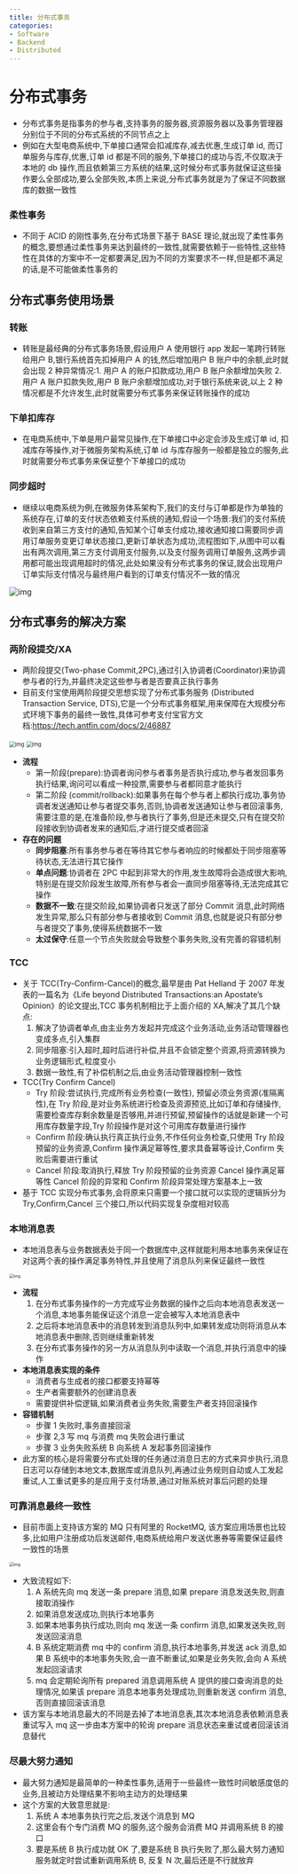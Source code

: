 ```yaml
---
title: 分布式事务
categories:
- Software
- Backend
- Distributed
---
```

# 分布式事务

- 分布式事务是指事务的参与者,支持事务的服务器,资源服务器以及事务管理器分别位于不同的分布式系统的不同节点之上
- 例如在大型电商系统中,下单接口通常会扣减库存,减去优惠,生成订单 id, 而订单服务与库存,优惠,订单 id 都是不同的服务,下单接口的成功与否,不仅取决于本地的 db 操作,而且依赖第三方系统的结果,这时候分布式事务就保证这些操作要么全部成功,要么全部失败,本质上来说,分布式事务就是为了保证不同数据库的数据一致性

### 柔性事务

- 不同于 ACID 的刚性事务,在分布式场景下基于 BASE 理论,就出现了柔性事务的概念,要想通过柔性事务来达到最终的一致性,就需要依赖于一些特性,这些特性在具体的方案中不一定都要满足,因为不同的方案要求不一样,但是都不满足的话,是不可能做柔性事务的

## 分布式事务使用场景

### 转账

- 转账是最经典的分布式事务场景,假设用户 A 使用银行 app 发起一笔跨行转账给用户 B,银行系统首先扣掉用户 A 的钱,然后增加用户 B 账户中的余额,此时就会出现 2 种异常情况:1. 用户 A 的账户扣款成功,用户 B 账户余额增加失败 2. 用户 A 账户扣款失败,用户 B 账户余额增加成功,对于银行系统来说,以上 2 种情况都是不允许发生,此时就需要分布式事务来保证转账操作的成功

### 下单扣库存

- 在电商系统中,下单是用户最常见操作,在下单接口中必定会涉及生成订单 id, 扣减库存等操作,对于微服务架构系统,订单 id 与库存服务一般都是独立的服务,此时就需要分布式事务来保证整个下单接口的成功

### 同步超时

- 继续以电商系统为例,在微服务体系架构下,我们的支付与订单都是作为单独的系统存在,订单的支付状态依赖支付系统的通知,假设一个场景:我们的支付系统收到来自第三方支付的通知,告知某个订单支付成功,接收通知接口需要同步调用订单服务变更订单状态接口,更新订单状态为成功,流程图如下,从图中可以看出有两次调用,第三方支付调用支付服务,以及支付服务调用订单服务,这两步调用都可能出现调用超时的情况,此处如果没有分布式事务的保证,就会出现用户订单实际支付情况与最终用户看到的订单支付情况不一致的情况

![img](https://raw.githubusercontent.com/LuShan123888/Files/main/Pictures/2021-07-25-notify-message.png)

## 分布式事务的解决方案

### 两阶段提交/XA

- 两阶段提交(Two-phase Commit,2PC),通过引入协调者(Coordinator)来协调参与者的行为,并最终决定这些参与者是否要真正执行事务
- 目前支付宝使用两阶段提交思想实现了分布式事务服务 (Distributed Transaction Service, DTS),它是一个分布式事务框架,用来保障在大规模分布式环境下事务的最终一致性,具体可参考支付宝官方文档:https://tech.antfin.com/docs/2/46887

<img src="https://raw.githubusercontent.com/LuShan123888/Files/main/Pictures/2021-07-25-44d33643-1004-43a3-b99a-4d688a08d0a1.png" alt="img" style="zoom:67%;" />

<img src="https://raw.githubusercontent.com/LuShan123888/Files/main/Pictures/2021-07-25-d2ae9932-e2b1-4191-8ee9-e573f36d3895.png" alt="img" style="zoom:67%;" />

- **流程**
    - 第一阶段(prepare):协调者询问参与者事务是否执行成功,参与者发回事务执行结果,询问可以看成一种投票,需要参与者都同意才能执行
    - 第二阶段 (commit/rollback):如果事务在每个参与者上都执行成功,事务协调者发送通知让参与者提交事务,否则,协调者发送通知让参与者回滚事务,需要注意的是,在准备阶段,参与者执行了事务,但是还未提交,只有在提交阶段接收到协调者发来的通知后,才进行提交或者回滚
- **存在的问题**
    - **同步阻塞**:所有事务参与者在等待其它参与者响应的时候都处于同步阻塞等待状态,无法进行其它操作
    - **单点问题**:协调者在 2PC 中起到非常大的作用,发生故障将会造成很大影响,特别是在提交阶段发生故障,所有参与者会一直同步阻塞等待,无法完成其它操作
    - **数据不一致**:在提交阶段,如果协调者只发送了部分 Commit 消息,此时网络发生异常,那么只有部分参与者接收到 Commit 消息,也就是说只有部分参与者提交了事务,使得系统数据不一致
    - **太过保守**:任意一个节点失败就会导致整个事务失败,没有完善的容错机制

### TCC

- 关于 TCC(Try-Confirm-Cancel)的概念,最早是由 Pat Helland 于 2007 年发表的一篇名为《Life beyond Distributed Transactions:an Apostate’s Opinion》的论文提出,TCC 事务机制相比于上面介绍的 XA,解决了其几个缺点:
    1. 解决了协调者单点,由主业务方发起并完成这个业务活动,业务活动管理器也变成多点,引入集群
    2. 同步阻塞:引入超时,超时后进行补偿,并且不会锁定整个资源,将资源转换为业务逻辑形式,粒度变小
    3. 数据一致性,有了补偿机制之后,由业务活动管理器控制一致性
- TCC(Try Confirm Cancel)
    - Try 阶段:尝试执行,完成所有业务检查(一致性), 预留必须业务资源(准隔离性),在 Try 阶段,是对业务系统进行检查及资源预览,比如订单和存储操作,需要检查库存剩余数量是否够用,并进行预留,预留操作的话就是新建一个可用库存数量字段,Try 阶段操作是对这个可用库存数量进行操作
    - Confirm 阶段:确认执行真正执行业务,不作任何业务检查,只使用 Try 阶段预留的业务资源,Confirm 操作满足幂等性,要求具备幂等设计,Confirm 失败后需要进行重试
    - Cancel 阶段:取消执行,释放 Try 阶段预留的业务资源 Cancel 操作满足幂等性 Cancel 阶段的异常和 Confirm 阶段异常处理方案基本上一致
- 基于 TCC 实现分布式事务,会将原来只需要一个接口就可以实现的逻辑拆分为 Try,Confirm,Cancel 三个接口,所以代码实现复杂度相对较高

### 本地消息表

- 本地消息表与业务数据表处于同一个数据库中,这样就能利用本地事务来保证在对这两个表的操作满足事务特性,并且使用了消息队列来保证最终一致性

<img src="https://raw.githubusercontent.com/LuShan123888/Files/main/Pictures/2021-07-25-476329d4-e2ef-4f7b-8ac9-a52a6f784600-20210725182331988.png" alt="img" style="zoom: 50%;" />

- **流程**
    1. 在分布式事务操作的一方完成写业务数据的操作之后向本地消息表发送一个消息,本地事务能保证这个消息一定会被写入本地消息表中
    2. 之后将本地消息表中的消息转发到消息队列中,如果转发成功则将消息从本地消息表中删除,否则继续重新转发
    3. 在分布式事务操作的另一方从消息队列中读取一个消息,并执行消息中的操作
- **本地消息表实现的条件**
    - 消费者与生成者的接口都要支持幂等
    - 生产者需要额外的创建消息表
    - 需要提供补偿逻辑,如果消费者业务失败,需要生产者支持回滚操作
- **容错机制**
    - 步骤 1 失败时,事务直接回滚
    - 步骤 2,3 写 mq 与消费 mq 失败会进行重试
    - 步骤 3 业务失败系统 B 向系统 A 发起事务回滚操作
- 此方案的核心是将需要分布式处理的任务通过消息日志的方式来异步执行,消息日志可以存储到本地文本,数据库或消息队列,再通过业务规则自动或人工发起重试,人工重试更多的是应用于支付场景,通过对账系统对事后问题的处理

### 可靠消息最终一致性

- 目前市面上支持该方案的 MQ 只有阿里的 RocketMQ, 该方案应用场景也比较多,比如用户注册成功后发送邮件,电商系统给用户发送优惠券等需要保证最终一致性的场景

<img src="https://raw.githubusercontent.com/LuShan123888/Files/main/Pictures/2021-07-25-mq-message.jpg" alt="img" style="zoom:50%;" />

- 大致流程如下:
    1. A 系统先向 mq 发送一条 prepare 消息,如果 prepare 消息发送失败,则直接取消操作
    2. 如果消息发送成功,则执行本地事务
    3. 如果本地事务执行成功,则向 mq 发送一条 confirm 消息,如果发送失败,则发送回滚消息
    4. B 系统定期消费 mq 中的 confirm 消息,执行本地事务,并发送 ack 消息,如果 B 系统中的本地事务失败,会一直不断重试,如果是业务失败,会向 A 系统发起回滚请求
    5. mq 会定期轮询所有 prepared 消息调用系统 A 提供的接口查询消息的处理情况,如果该 prepare 消息本地事务处理成功,则重新发送 confirm 消息,否则直接回滚该消息
- 该方案与本地消息最大的不同是去掉了本地消息表,其次本地消息表依赖消息表重试写入 mq 这一步由本方案中的轮询 prepare 消息状态来重试或者回滚该消息替代

### 尽最大努力通知

- 最大努力通知是最简单的一种柔性事务,适用于一些最终一致性时间敏感度低的业务,且被动方处理结果不影响主动方的处理结果
- 这个方案的大致意思就是:
    1. 系统 A 本地事务执行完之后,发送个消息到 MQ
    2. 这里会有个专门消费 MQ 的服务,这个服务会消费 MQ 并调用系统 B 的接口
    3. 要是系统 B 执行成功就 OK 了,要是系统 B 执行失败了,那么最大努力通知服务就定时尝试重新调用系统 B, 反复 N 次,最后还是不行就放弃

